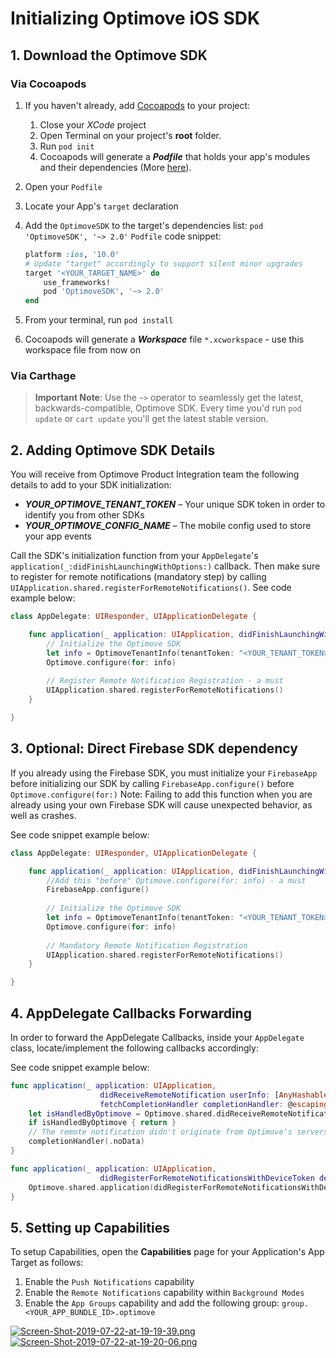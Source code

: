 # Initializing Optimove iOS SDK

## 1. Download the Optimove SDK

### Via Cocoapods

1. If you haven't already, add [Cocoapods](https://guides.cocoapods.org/using/getting-started.html) to your project:
   1. Close your _XCode_ project
   2. Open Terminal on your project's **root** folder.
   3. Run `pod init`
   4. Cocoapods will generate a **_Podfile_** that holds your app's modules and their dependencies (More [here](https://guides.cocoapods.org/using/the-podfile.html)).
2. Open your `Podfile`
3. Locate your App's `target` declaration
4. Add the `OptimoveSDK` to the target's dependencies list: `pod 'OptimoveSDK', '~> 2.0'`
    `Podfile` code snippet:
    
    ```ruby
    platform :ios, '10.0'
    # Update "target" accordingly to support silent minor upgrades
    target '<YOUR_TARGET_NAME>' do
        use_frameworks!
        pod 'OptimoveSDK', '~> 2.0'
    end
    ```

5. From your terminal, run `pod install`
6. Cocoapods will generate a **_Workspace_** file `*.xcworkspace` - use this workspace file from now on

### Via Carthage

> **Important Note**: 
> Use the `~>` operator to seamlessly get the latest, backwards-compatible, Optimove SDK. Every time you'd run `pod update` or `cart update` you'll get the latest stable version.

## 2. Adding Optimove SDK Details
You will receive from Optimove Product Integration team the following details to add to your SDK initialization:

- ***YOUR_OPTIMOVE_TENANT_TOKEN*** – Your unique SDK token in order to identify you from other SDKs
- ***YOUR_OPTIMOVE_CONFIG_NAME*** – The mobile config used to store your app events

Call the SDK's initialization function from your `AppDelegate`'s `application(_:didFinishLaunchingWithOptions:)` callback. Then make sure to register for remote notifications (mandatory step) by calling `UIApplication.shared.registerForRemoteNotifications()`. See code example below:

```swift
class AppDelegate: UIResponder, UIApplicationDelegate {

    func application(_ application: UIApplication, didFinishLaunchingWithOptions launchOptions: [UIApplicationLaunchOptionsKey: Any]?) -> Bool {
        // Initialize the Optimove SDK
        let info = OptimoveTenantInfo(tenantToken: "<YOUR_TENANT_TOKEN>", configName:"<YOUR_CONFIG_NAME>")
        Optimove.configure(for: info)
        
        // Register Remote Notification Registration - a must
        UIApplication.shared.registerForRemoteNotifications()
    }

}
```

## 3. Optional: Direct Firebase SDK dependency
If you already using the Firebase SDK, you must initialize your `FirebaseApp` before initializing our SDK by calling `FirebaseApp.configure()` before `Optimove.configure(for:)`
Note: Failing to add this function when you are already using your own Firebase SDK will cause unexpected behavior, as well as crashes.

See code snippet example below:

```swift
class AppDelegate: UIResponder, UIApplicationDelegate {

    func application(_ application: UIApplication, didFinishLaunchingWithOptions launchOptions: [UIApplicationLaunchOptionsKey: Any]?) -> Bool {
        //Add this "before" Optimove.configure(for: info) - a must 
        FirebaseApp.configure()
        
        // Initialize the Optimove SDK
        let info = OptimoveTenantInfo(tenantToken: "<YOUR_TENANT_TOKEN>",configName:"<YOUR_CONFIG_NAME>")
        Optimove.configure(for: info)
        
        // Mandatory Remote Notification Registration
        UIApplication.shared.registerForRemoteNotifications()
    }

}
```

## 4. AppDelegate Callbacks Forwarding
In order to forward the AppDelegate Callbacks, inside your `AppDelegate` class, locate/implement the following callbacks accordingly:

See code snippet example below:

```swift
func application(_ application: UIApplication,
                    didReceiveRemoteNotification userInfo: [AnyHashable: Any],
                    fetchCompletionHandler completionHandler: @escaping (UIBackgroundFetchResult) -> Void) {
    let isHandledByOptimove = Optimove.shared.didReceiveRemoteNotification(userInfo: userInfo, didComplete: completionHandler)
    if isHandledByOptimove { return }
    // The remote notification didn't originate from Optimove's servers, so the app must handle it. Below is the default implementation
    completionHandler(.noData)
}

func application(_ application: UIApplication,
                    didRegisterForRemoteNotificationsWithDeviceToken deviceToken: Data) {
    Optimove.shared.application(didRegisterForRemoteNotificationsWithDeviceToken: deviceToken)
}
```

## 5. Setting up Capabilities
To setup Capabilities, open the **Capabilities** page for your Application's App Target as follows:

1. Enable the `Push Notifications` capability
2. Enable the `Remote Notifications` capability within `Background Modes`
3. Enable the `App Groups` capability and add the following group: `group.<YOUR_APP_BUNDLE_ID>.optimove`

[![Screen-Shot-2019-07-22-at-19-19-39.png](https://i.postimg.cc/dDMZ9mRd/Screen-Shot-2019-07-22-at-19-19-39.png)](https://postimg.cc/2Lw5kWK8)
[![Screen-Shot-2019-07-22-at-19-20-06.png](https://i.postimg.cc/wv7SXhj9/Screen-Shot-2019-07-22-at-19-20-06.png)](https://postimg.cc/cgG9Zt3z)

